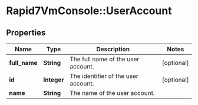# Rapid7VmConsole::UserAccount

## Properties
Name | Type | Description | Notes
------------ | ------------- | ------------- | -------------
**full_name** | **String** | The full name of the user account. | [optional] 
**id** | **Integer** | The identifier of the user account. | [optional] 
**name** | **String** | The name of the user account. | 


